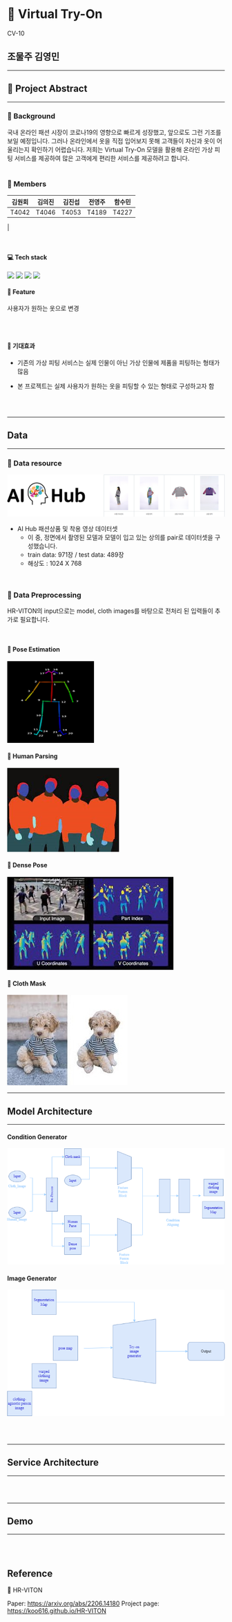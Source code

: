# :shirt: Virtual Try-On

CV-10
## 조물주 김영민

---
## :notebook: Project Abstract
---

### :page_with_curl: Background
국내 온라인 패션 시장이 코로나19의 영향으로 빠르게 성장했고, 앞으로도 그런 기조를 보일 예정입니다. 그러나 온라인에서 옷을 직접 입어보지 못해 고객들이 자신과 옷이 어울리는지 확인하기 어렵습니다. 저희는 Virtual Try-On 모델을 활용해 온라인 가상 피팅 서비스를 제공하여 많은 고객에게 편리한 서비스를 제공하려고 합니다.
<br/><br/>


### :raising_hand: Members
|   김원회   |   김의진   |  김진섭   |  전영주   |  함수민  |
| :--------: | :--------: | :------: | :-------: | :-------: |
|   T4042   |   T4046   |  T4053   |  T4189   |  T4227  |
|

<br/>

#### :computer: Tech stack

 <img src="https://img.shields.io/badge/Python-3776AB?style=flat&logo=Python&logoColor=white"/>  <img src="https://img.shields.io/badge/PyTorch-EE4C2C?style=flat&logo=PyTorch&logoColor=white"/> <img src="https://img.shields.io/badge/FastAPI
-009688?style=flat&logo=FastAPI&logoColor=white"/> <img src="https://img.shields.io/badge/Streamlit
-FF4B4B?style=flat&logo=Streamlit&logoColor=white"/>
<br/>

#### :minidisc: Feature
사용자가 원하는 옷으로 변경 

<br/>
<br/>

#### :low_brightness: 기대효과
- 기존의 가상 피팅 서비스는 실제 인물이 아닌 가상 인물에 제품을 피팅하는 형태가 많음


- 본 프로젝트는 실제 사용자가 원하는 옷을 피팅할 수 있는 형태로 구성하고자 함
<br/>
<br/>

---
## Data
---

### :black_square_button: Data resource
![](/imgs/aihub.png)
- AI Hub 패션상품 및 착용 영상 데이터셋
    - 이 중, 정면에서 촬영된 모델과 모델이 입고 있는 상의를 pair로 데이터셋을 구성했습니다.
    - train data: 971장 / test data: 489장
    - 해상도 : 1024 X 768
<br/>

### :black_square_button: Data Preprocessing
HR-VITON의 input으로는 model, cloth images를 바탕으로 전처리 된 입력들이 추가로 필요합니다.


<br/>

#### :small_red_triangle_down: Pose Estimation
![](/imgs/openpose.png)
<br/>

#### :small_red_triangle_down: Human Parsing
![](/imgs/humanparsing.jpg)
<br/>

#### :small_red_triangle_down: Dense Pose
![](/imgs/densepose.jpg)
<br/>

#### :small_red_triangle_down: Cloth Mask
![](/imgs/clothmask.jpg)
<br/>

---
## Model Architecture
---

#### Condition Generator
![](/imgs/cg_diagram.png)


#### Image Generator
![](/imgs/generator_diagram.png)

<br/>
<br/>


---
## Service Architecture
---
<br/>
<br/>

---
## Demo
---
<br/>
<br/>

## Reference

:small_red_triangle_down: HR-VITON

Paper: https://arxiv.org/abs/2206.14180
Project page: https://koo616.github.io/HR-VITON


<br/>
<br/>
